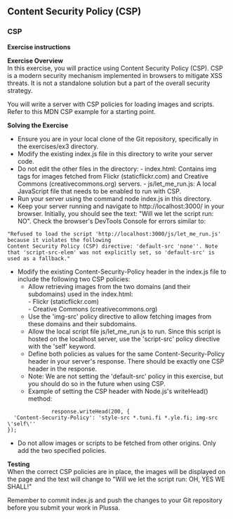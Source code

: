 ## Content Security Policy (CSP)

### CSP

**Exercise instructions**

**Exercise Overview**  
In this exercise, you will practice using Content Security Policy (CSP). CSP is a modern security mechanism implemented in browsers to mitigate XSS threats. It is not a standalone solution but a part of the overall security strategy.

You will write a server with CSP policies for loading images and scripts. Refer to this MDN CSP example for a starting point.


**Solving the Exercise**  
  - Ensure you are in your local clone of the Git repository, specifically in the exercises/ex3 directory.
  - Modify the existing index.js file in this directory to write your server code.
  - Do not edit the other files in the directory:
        - index.html: Contains img tags for images fetched from Flickr (staticflickr.com) and Creative Commons (creativecommons.org) servers.
        - js/let_me_run.js: A local JavaScript file that needs to be enabled to run with CSP.
  - Run your server using the command node index.js in this directory.
  - Keep your server running and navigate to http://localhost:3000/ in your browser. Initially, you should see the text: "Will we let the script run: NO". Check the browser's DevTools Console for errors similar to:

```
"Refused to load the script 'http://localhost:3000/js/let_me_run.js' because it violates the following
Content Security Policy (CSP) directive: 'default-src 'none''. Note that 'script-src-elem' was not explicitly set, so 'default-src' is used as a fallback."
```
        
  - Modify the existing Content-Security-Policy header in the index.js file to include the following two CSP policies:
      - Allow retrieving images from the two domains (and their subdomains) used in the index.html:  
            - Flickr (staticflickr.com)  
            - Creative Commons (creativecommons.org)  
      - Use the 'img-src' policy directive to allow fetching images from these domains and their subdomains.
      - Allow the local script file js/let_me_run.js to run. Since this script is hosted on the localhost server, use the 'script-src' policy directive with the 'self' keyword.
      - Define both policies as values for the same Content-Security-Policy header in your server's response. There should be exactly one CSP header in the response.
      - Note: We are not setting the 'default-src' policy in this exercise, but you should do so in the future when using CSP.
      - Example of setting the CSP header with Node.js's writeHead() method:
```
              response.writeHead(200, {
  'Content-Security-Policy': 'style-src *.tuni.fi *.yle.fi; img-src \'self\''
});
```
  - Do not allow images or scripts to be fetched from other origins. Only add the two specified policies.

**Testing**  
When the correct CSP policies are in place, the images will be displayed on the page and the text will change to "Will we let the script run: OH, YES WE SHALL!"

Remember to commit index.js and push the changes to your Git repository before you submit your work in Plussa.
